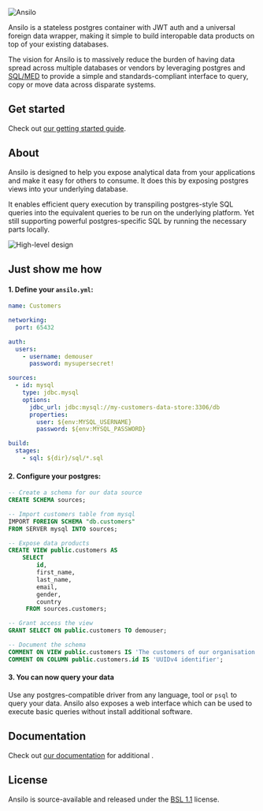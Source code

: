 ![Ansilo](https://uploads-ssl.webflow.com/634643648780f64459633a43/638ace9b90ec6df05064bc70_logo-with-text-sm.png)

Ansilo is a stateless postgres container with JWT auth and a universal foreign data wrapper, making it simple to build interopable data products on top of your existing databases.

The vision for Ansilo is to massively reduce the burden of having data spread across multiple databases or vendors by leveraging postgres and [SQL/MED](https://en.wikipedia.org/wiki/SQL/MED) to provide a simple and standards-compliant interface to query, copy or move data across disparate systems.  

## Get started

Check out [our getting started guide](https://docs.ansilo.io/getting-started/access/). 

## About

Ansilo is designed to help you expose analytical data from your applications and make it easy for others to consume. It does this by exposing postgres views  into your underlying database. 

It enables efficient query execution by transpiling postgres-style SQL queries into the equivalent queries to be run on the underlying platform. Yet still supporting powerful postgres-specific SQL by running the necessary parts locally.

<picture>
  <source media="(prefers-color-scheme: dark)" srcset="https://uploads-ssl.webflow.com/634643648780f64459633a43/638ae11bc239dee569ad4cba_Ansilo%20-%20Docs%20-%20System%20Architecture-dark.png">
  <img alt="High-level design" src="https://uploads-ssl.webflow.com/634643648780f64459633a43/638ae11c9a1618e38b992c1b_Ansilo%20-%20Docs%20-%20System%20Architecture.png">
</picture>

## Just show me how

#### 1. Define your `ansilo.yml`:

```yml
name: Customers

networking:
  port: 65432

auth:
  users:
    - username: demouser
      password: mysupersecret!

sources:
  - id: mysql
    type: jdbc.mysql
    options:
      jdbc_url: jdbc:mysql://my-customers-data-store:3306/db
      properties:
        user: ${env:MYSQL_USERNAME}
        password: ${env:MYSQL_PASSWORD}

build:
  stages:
    - sql: ${dir}/sql/*.sql
```

#### 2. Configure your postgres:

```sql
-- Create a schema for our data source
CREATE SCHEMA sources;

-- Import customers table from mysql
IMPORT FOREIGN SCHEMA "db.customers" 
FROM SERVER mysql INTO sources;

-- Expose data products
CREATE VIEW public.customers AS
    SELECT 
        id,
        first_name,
        last_name,
        email,
        gender,
        country
     FROM sources.customers;

-- Grant access the view
GRANT SELECT ON public.customers TO demouser;

-- Document the schema
COMMENT ON VIEW public.customers IS 'The customers of our organisation';
COMMENT ON COLUMN public.customers.id IS 'UUIDv4 identifier';
```

#### 3. You can now query your data

Use any postgres-compatible driver from any language, tool or `psql` to query your data.
Ansilo also exposes a web interface which can be used to execute basic queries without install additional software.

## Documentation

Check out [our documentation](https://docs.ansilo.io) for additional .

## License

Ansilo is source-available and released under the [BSL 1.1](./LICENSE) license.

